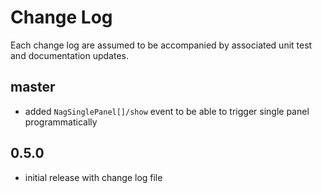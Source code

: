 # Change Log

Each change log are assumed to be accompanied by associated unit test and documentation updates.

## master

- added `NagSinglePanel[]/show` event to be able to trigger single panel programmatically

## 0.5.0

- initial release with change log file
